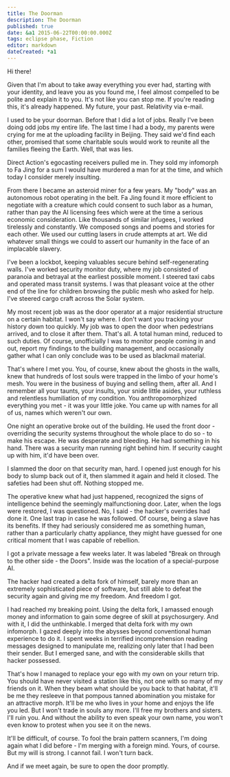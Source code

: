 ```yaml
---
title: The Doorman
description: The Doorman
published: true
date: &a1 2015-06-22T00:00:00.000Z
tags: eclipse phase, Fiction
editor: markdown
dateCreated: *a1
---
```


Hi there!

Given that I'm about to take away everything you ever had, starting with your identity, and leave you as you found me, I feel almost compelled to be polite and explain it to you. It's not like you can stop me. If you're reading this, it's already happened. My future, your past. Relativity via e-mail.

<!-- more -->

I used to be your doorman. Before that I did a lot of jobs. Really I've been doing odd jobs my entire life. The last time I had a body, my parents were crying for me at the uploading facility in Beijing. They said we'd find each other, promised that some charitable souls would work to reunite all the families fleeing the Earth. Well, that was lies.

Direct Action's egocasting receivers pulled me in. They sold my infomorph to Fa Jing for a sum I would have murdered a man for at the time, and which today I consider merely insulting.

From there I became an asteroid miner for a few years. My "body" was an autonomous robot operating in the belt. Fa Jing found it more efficient to negotiate with a creature which could consent to such labor as a human, rather than pay the AI licensing fees which were at the time a serious economic consideration. Like thousands of similar infugees, I worked tirelessly and constantly. We composed songs and poems and stories for each other. We used our cutting lasers in crude attempts at art. We did whatever small things we could to assert our humanity in the face of an implacable slavery.

I've been a lockbot, keeping valuables secure behind self-regenerating walls. I've worked security monitor duty, where my job consisted of paranoia and betrayal at the earliest possible moment. I steered taxi cabs and operated mass transit systems. I was that pleasant voice at the other end of the line for children browsing the public mesh who asked for help. I've steered cargo craft across the Solar system.

My most recent job was as the door operator at a major residential structure on a certain habitat. I won't say where. I don't want you tracking your history down too quickly. My job was to open the door when pedestrians arrived, and to close it after them. That's all. A total human mind, reduced to such duties. Of course, unofficially I was to monitor people coming in and out, report my findings to the building management, and occasionally gather what I can only conclude was to be used as blackmail material.

That's where I met you. You, of course, knew about the ghosts in the walls, knew that hundreds of lost souls were trapped in the limbo of your home's mesh. You were in the business of buying and selling them, after all. And I remember all your taunts, your insults, your snide little asides, your ruthless and relentless humiliation of my condition. You anthropomorphized everything you met - it was your little joke. You came up with names for all of us, names which weren't our own.

One night an operative broke out of the building. He used the front door - overriding the security systems throughout the whole place to do so - to make his escape. He was desperate and bleeding. He had something in his hand. There was a security man running right behind him. If security caught up with him, it'd have been over.

I slammed the door on that security man, hard. I opened just enough for his body to slump back out of it, then slammed it again and held it closed. The safeties had been shut off. Nothing stopped me.

The operative knew what had just happened, recognized the signs of intelligence behind the seemingly malfunctioning door. Later, when the logs were restored, I was questioned. No, I said - the hacker's overrides had done it. One last trap in case he was followed. Of course, being a slave has its benefits. If they had seriously considered me as something human, rather than a particularly chatty appliance, they might have guessed for one critical moment that I was capable of rebellion.

I got a private message a few weeks later. It was labeled "Break on through to the other side - the Doors". Inside was the location of a special-purpose AI.

The hacker had created a delta fork of himself, barely more than an extremely sophisticated piece of software, but still able to defeat the security again and giving me my freedom. And freedom I got.

I had reached my breaking point. Using the delta fork, I amassed enough money and information to gain some degree of skill at psychosurgery. And with it, I did the unthinkable. I merged that delta fork with my own infomorph. I gazed deeply into the abysses beyond conventional human experience to do it. I spent weeks in terrified incomprehension reading messages designed to manipulate me, realizing only later that I had been their sender. But I emerged sane, and with the considerable skills that hacker possessed.

That's how I managed to replace your ego with my own on your return trip. You should have never visited a station like this, not one with so many of my friends on it. When they beam what should be you back to that habitat, it'll be me they resleeve in that pompous tanned abomination you mistake for an attractive morph. It'll be me who lives in your home and enjoys the life you led. But I won't trade in souls any more. I'll free my brothers and sisters. I'll ruin you. And without the ability to even speak your own name, you won't even know to protest when you see it on the news.

It'll be difficult, of course. To fool the brain pattern scanners, I'm doing again what I did before - I'm merging with a foreign mind. Yours, of course. But my will is strong. I cannot fail. I won't turn back.

And if we meet again, be sure to open the door promptly.
